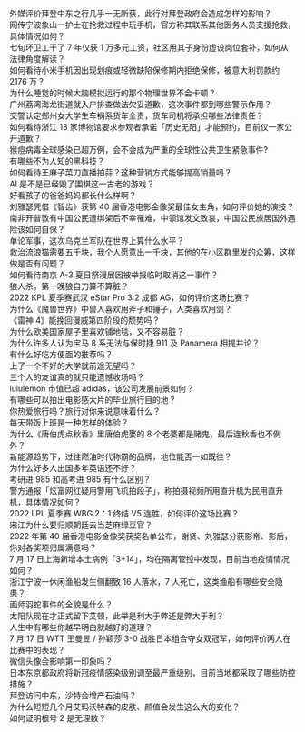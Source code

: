 外媒评价拜登中东之行几乎一无所获，此行对拜登政府会造成怎样的影响？  
网传宁波象山一护士在抢救过程中玩手机，官方称其联系其他医务人员支援抢救，具体情况如何？  
七旬环卫工干了 7 年仅获 1 万多元工资，社区用其子身份虚设岗位套补，如何从法律角度解读？  
如何看待小米手机因出现划痕或轻微缺陷保修期内拒绝保修，被意大利罚款约 2176 万？  
为什么睡觉的时候大脑模拟运行的那个物理世界不会卡顿？  
广州荔湾海龙街道就入户排查做法欠妥道歉，这次事件都到哪些警示作用？  
交警认定郑州女大学生车祸系货车全责，货车司机将承担哪些法律责任？  
如何看待浙江 13 家博物馆要求参观者承诺「历史无阳」才能预约，目前仅一家公开道歉？  
猴痘病毒全球感染已超万例，会不会成为严重的全球性公共卫生紧急事件?  
有哪些不为人知的黑科技？  
如何看待王麻子菜刀直播拍蒜？这种营销方式能够提高销量吗？  
AI 是不是已经毁了围棋这一古老的游戏？  
好看孩子的爸爸妈妈都长什么样啊？  
刘雅瑟凭借《智齿》获第 40 届香港电影金像奖最佳女主角，如何评价她的演技？  
南非开普敦有中国公民遭绑架后不幸罹难，中领馆发文致哀，中国公民旅居国外遇险该如何自保？  
单论军事，这次乌克兰军队在世界上算什么水平？  
救治流浪猫需要五千块，我个人愿意出一千块，其他的在小区群里发的众筹，这样做是否有问题？  
如何看待南京 A-3 夏日祭漫展因被举报临时取消这一事件？  
狼人杀，第一晚狼自刀算不算脏？  
2022 KPL 夏季赛武汉 eStar Pro 3:2 成都 AG，如何评价这场比赛？  
为什么《魔兽世界》中兽人喜欢用斧子和锤子，人类喜欢用剑？  
《雷神 4》能挽回漫威第四阶段的颓势吗？  
为什么欧美国家屋子里喜欢铺地毯，又不容易脏？  
为什么许多人认为宝马 8 系无法与保时捷 911 及 Panamera 相提并论？  
有什么好吃方便面的推荐吗？  
上了一个不好的大学就前途无望吗？  
三个人的友谊真的就只能遗憾收场吗？  
lululemon 市值已超 adidas，该公司发展前景如何？  
有哪些可以拍出电影感大片的毕业旅行目的地？  
你热爱旅行吗？旅行对你来说意味着什么？  
每天带饭上班是一种怎样的体验？  
为什么《唐伯虎点秋香》里唐伯虎娶的 8 个老婆都是赌鬼，最后连秋香也不例外？  
新能源趋势下，过往燃油时代称霸的品牌，地位能否一如既往？  
为什么好多人出国多年英语还不好？  
考研进 985 和高考进 985 有什么区别？  
警方通报「炫富网红疑用警用飞机拍段子」，称拍摄视频所用直升机为民用直升机，具体情况如何？  
2022 LPL 夏季赛 WBG 2：1 终结 V5 连胜，如何评价这场比赛？  
宋江为什么要归顺朝廷去当芝麻绿豆官？  
2022 年第 40 届香港电影金像奖获奖名单公布，谢贤、刘雅瑟分获影帝、影后，你对各奖项归属满意吗？  
7 月 17 日上海新增本土病例「3+14」，均在隔离管控中发现，目前当地疫情情况如何？  
浙江宁波一休闲渔船发生侧翻致 16 人落水，7 人死亡，这类渔船有哪些安全隐患？  
画师羽蛇事件的全貌是什么？  
太阳队现在才正式留下艾顿，此举是利大于弊还是弊大于利？  
人生中有哪些你越早明白就越好的道理？  
7 月 17 日 WTT 王曼昱 / 孙颖莎 3-0 战胜日本组合夺女双冠军，如何评价两人在比赛中的表现？  
微信头像会影响第一印象吗？  
日本东京都政府将新冠疫情感染级别调至最严重级别，目前当地都采取了哪些防控措施？  
拜登访问中东，沙特会增产石油吗？  
为什么短短几个月艾玛沃特森的皮肤、颜值会发生这么大的变化？  
如何证明根号 2 是无理数？  
